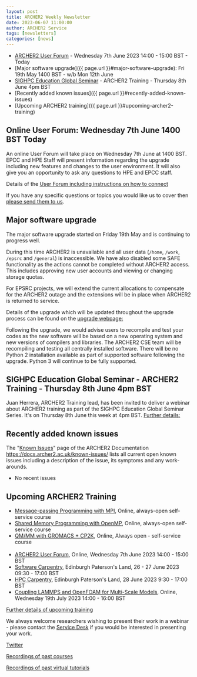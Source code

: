 ```yaml
---
layout: post
title: ARCHER2 Weekly Newsletter
date: 2023-06-07 11:00:00
author: ARCHER2 Service
tags: [newsletters] 
categories: [news]
---
```


- [ARCHER2 User Forum](#online-user-forum-wednesday-7th-june-1400-bst) - Wednesday 7th June 2023 14:00 - 15:00 BST - Today
- [Major software upgrade]({{ page.url }}#major-software-upgrade): Fri 19th May 1400 BST - w/b Mon 12th June 
- [SIGHPC Education Global Seminar](#sighpc-education-global-seminar---archer2-training---thursday-8th-june-4pm-bst) - ARCHER2 Training - Thursday 8th June 4pm BST
- [Recently added known issues]({{ page.url }}#recently-added-known-issues)
- [Upcoming ARCHER2 training]({{ page.url }}#upcoming-archer2-training)

<!--more-->


## Online User Forum: Wednesday 7th June 1400 BST  Today

An online User Forum will take place on Wednesday 7th June at 1400 BST.
EPCC and HPE Staff will present information regarding the upgrade including new features and changes to the user environment. It will also give you an opportunity to ask any questions to HPE and EPCC staff.

Details of the [User Forum including instructions on how to connect](https://www.archer2.ac.uk/training/courses/230607-user-forum/)

If you have any specific questions or topics you would like us to cover then [please send them to us](mailto:support@archer2.ac.uk).
 
## Major software upgrade

The major software upgrade started on Friday 19th May and is continuing to progress well.

During this time ARCHER2 is unavailable and all user data (```/home```, ```/work```, ```/epsrc``` and ```/general```) is inaccessible. We have also disabled some SAFE functionality as the actions cannot be completed without ARCHER2 access. This includes approving new user accounts and viewing or changing storage quotas. 

For EPSRC projects, we will extend the current allocations to compensate for the ARCHER2 outage and the extensions will be in place when ARCHER2 is returned to service. 

Details of the upgrade which will be updated throughout the upgrade process can be found on the [upgrade webpage: ](https://docs.archer2.ac.uk/faq/upgrade-2023/)

Following the upgrade, we would advise users to recompile and test your codes as the new software will be based on a new operating system and new versions of compilers and libraries. The ARCHER2 CSE team will be recompiling and testing all centrally installed software. There will be no Python 2 installation available as part of supported software following the upgrade. Python 3 will continue to be fully supported.


## SIGHPC Education Global Seminar - ARCHER2 Training - Thursday 8th June 4pm BST

Juan Herrera, ARCHER2 Training lead, has been invited to deliver a webinar about ARCHER2 training as part of the SIGHPC Education Global Seminar Series. 
It's on Thursday 8th June this week at 4pm BST. 
[Further details:]( https://sighpceducation.acm.org/events/archer2/)
     

## Recently added known issues
 
The "[Known Issues](https://docs.archer2.ac.uk/known-issues/)" page of the ARCHER2 Documentation
<https://docs.archer2.ac.uk/known-issues/>
lists all current open known issues including a description of the issue, its symptoms and any work-arounds.

- No recent issues 


## Upcoming ARCHER2 Training

- [Message-passing Programming with MPI](https://www.archer2.ac.uk/training/courses/210000-mpi-self-service/), Online, always-open self-service course
- [Shared Memory Programming with OpenMP](https://www.archer2.ac.uk/training/courses/210000-openmp-self-service/), Online, always-open self-service course
- [QM/MM with GROMACS + CP2K](https://www.archer2.ac.uk/training/courses/220000-gromacs-self-service/), Online, Always open - self-service course <br><br>
- [ARCHER2 User Forum](https://www.archer2.ac.uk/training/courses/230607-user-forum/), Online, Wednesday 7th June 2023 14:00 - 15:00 BST
- [Software Carpentry](https://www.archer2.ac.uk/training/courses/230626-software-carpentry), Edinburgh Paterson's Land, 26 - 27 June 2023 09:30 - 17:00 BST 	
- [HPC Carpentry](https://www.archer2.ac.uk/training/courses/230628-hpc-carpentry), Edinburgh Paterson's Land, 28 June 2023 9:30 - 17:00 BST 
- [Coupling LAMMPS and OpenFOAM for Multi-Scale Models](https://www.archer2.ac.uk/training/courses/230719-openfoam-lammps-vt/), Online, Wednesday 19th July 2023 14:00 - 16:00 BST


[Further details of upcoming training](https://www.archer2.ac.uk/training/#upcoming-training)

We always welcome researchers wishing to present their work in a webinar - please contact the [Service Desk](https://www.archer2.ac.uk/support-access/servicedesk.html) if you would be interested in presenting your work.

[Twitter](https://twitter.com/ARCHER2_HPC)

[Recordings of past courses](https://www.archer2.ac.uk/training/materials/)

[Recordings of past virtual tutorials](https://www.archer2.ac.uk/training/materials/webinars)
